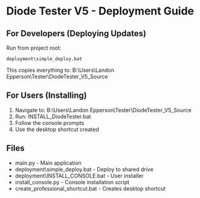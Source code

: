 # Diode Tester V5 - Deployment Guide

## For Developers (Deploying Updates)

Run from project root:
```
deployment\simple_deploy.bat
```

This copies everything to: B:\Users\Landon Epperson\Tester\DiodeTester_V5_Source

## For Users (Installing)

1. Navigate to: B:\Users\Landon Epperson\Tester\DiodeTester_V5_Source
2. Run: INSTALL_DiodeTester.bat
3. Follow the console prompts
4. Use the desktop shortcut created

## Files

- main.py - Main application
- deployment\simple_deploy.bat - Deploy to shared drive
- deployment\INSTALL_CONSOLE.bat - User installer
- install_console.py - Console installation script
- create_professional_shortcut.bat - Creates desktop shortcut
